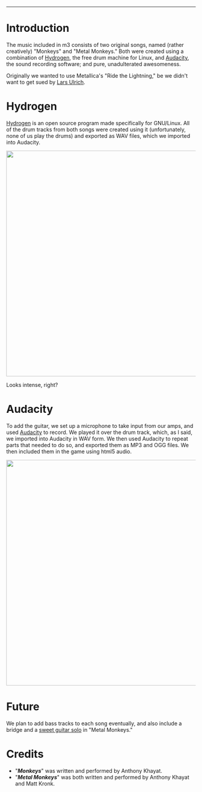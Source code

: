 
---


# Introduction #

The music included in m3 consists of two original songs, named (rather creatively) "Monkeys" and "Metal Monkeys."  Both were created using a combination of [Hydrogen](http://www.hydrogen-music.org/), the free drum machine for Linux, and [Audacity](http://audacity.sourceforge.net/), the sound recording software; and pure, unadulterated awesomeness.

Originally we wanted to use Metallica's "Ride the Lightning," be we didn't want to get sued by [Lars Ulrich](http://en.wikipedia.org/wiki/Lars_Ulrich).

# Hydrogen #

[Hydrogen](http://www.hydrogen-music.org) is an open source program made specifically for GNU/Linux.  All of the drum tracks from both songs were created using it (unfortunately, none of us play the drums) and exported as WAV files, which we imported into Audacity.

<img src='http://manicmonkeymadness.googlecode.com/files/hydrogen.png' align='center' width='600' />

Looks intense, right?

# Audacity #

To add the guitar, we set up a microphone to take input from our amps, and used [Audacity](http://audacity.sourceforge.net/) to record.  We played it over the drum track, which, as I said, we imported into Audacity in WAV form.  We then used Audacity to repeat parts that needed to do so, and exported them as MP3 and OGG files.  We then included them in the game using html5 audio.

<img src='http://manicmonkeymadness.googlecode.com/files/Audacity.png' align='center' width='600' />

# Future #

We plan to add bass tracks to each song eventually, and also include a bridge and a [sweet guitar solo](http://www.youtube.com/watch?v=ULEBSxP725w) in "Metal Monkeys."

# Credits #

  * "**_Monkeys_**" was written and performed by Anthony Khayat.
  * "**_Metal Monkeys_**" was both written and performed by Anthony Khayat and Matt Kronk.